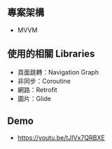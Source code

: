 ## 專案架構
* MVVM
## 使用的相關 Libraries
* 頁面跳轉：Navigation Graph
* 非同步：Coroutine
* 網路：Retrofit
* 圖片：Glide
## Demo
* https://youtu.be/tJIVx7QRBXE
